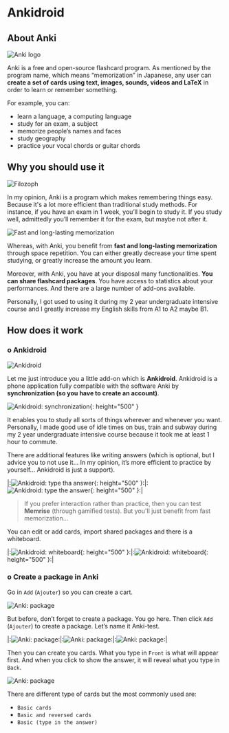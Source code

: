 # Ankidroid

## About Anki

![Anki logo](src/anki.png)

Anki is a free and open-source flashcard program.  As mentioned by the program name, which means “memorization” in Japanese, any user can **create a set of cards using text, images, sounds, videos and LaTeX** in order to learn or remember something.

For example, you can:
* learn a language, a computing language
* study for an exam, a subject
* memorize people’s names and faces
* study geography
* practice your vocal chords or guitar chords

## Why you should use it

![Filozoph](src/basic.jpg)

In my opinion, Anki is a program which makes remembering things easy. Because it's a lot more efficient than traditional study methods.  For instance, if you have an exam in 1 week, you’ll begin to study it. If you study well, admittedly you’ll remember it for the exam, but maybe not after it.

![Fast and long-lasting memorization](src/longlasting.jpg)

Whereas, with Anki, you benefit from **fast and long-lasting memorization** through space repetition. You can either greatly decrease your time spent studying, or greatly increase the amount you learn.

Moreover, with Anki, you have at your disposal many functionalities. **You can share flashcard packages**. You have access to statistics about your performances. And there are a large number of add-ons available.

Personally, I got used to using it during my 2 year undergraduate intensive course and I greatly increase my English skills from A1 to A2 maybe B1.

## How does it work

### o Ankidroid

![Ankidroid](src/ankidroid.png)

Let me just introduce you a little add-on which is **Ankidroid**.  Ankidroid is a phone application fully compatible with the software Anki by **synchronization (so you have to create an account)**.

![Ankidroid: synchronization](src/home.jpg){: height="500" }

It enables you to study all sorts of things wherever and whenever you want. Personally, I made good use of idle times on bus, train and subway during my 2 year undergraduate intensive course because it took me at least 1 hour to commute.

There are additional features like writing answers (which is optional, but I advice you to not use it… In my opinion, it’s more efficient to practice by yourself… Ankidroid is just a support).

|:![Ankidroid: type tha answer](src/type1.jpg){: height="500" }:|:![Ankidroid: type the answer](src/type2.jpg){: height="500" }:|

> If you prefer interaction rather than practice, then you can test **Memrise** (through gamified tests). But you'll just benefit from fast memorization...

You can edit or add cards, import shared packages and there is a whiteboard.

|:![Ankidroid: whiteboard](src/write1.jpg){: height="500" }:|:![Ankidroid: whiteboard](src/write2.jpg){: height="500" }:|

### o Create a package in Anki

Go in `Add` (``Ajouter``) so you can create a cart.

![Anki: package](src/package.png)

But before, don’t forget to create a package.
You go here. Then click `Add` (``Ajouter``) to create a package.
Let’s name it Anki-test.

|:![Anki: package](src/package2.png):|:![Anki: package](src/package3.png):|:![Anki: package](src/package4.png):|

Then you can create you cards.
What you type in `Front` is what will appear first. And when you click to show the answer, it will reveal what you type in `Back`.

![Anki: package](src/package5.png)

There are different type of cards but the most commonly used are:
* `Basic cards`
* `Basic and reversed cards`
* `Basic (type in the answer)`